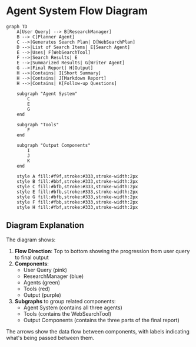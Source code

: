 # Agent System Flow Diagram

```mermaid
graph TD
    A[User Query] --> B[ResearchManager]
    B --> C[Planner Agent]
    C -->|Generates Search Plan| D[WebSearchPlan]
    D -->|List of Search Items| E[Search Agent]
    E -->|Uses| F[WebSearchTool]
    F -->|Search Results| E
    E -->|Summarized Results| G[Writer Agent]
    G -->|Final Report| H[Output]
    H -->|Contains| I[Short Summary]
    H -->|Contains| J[Markdown Report]
    H -->|Contains| K[Follow-up Questions]

    subgraph "Agent System"
        C
        E
        G
    end

    subgraph "Tools"
        F
    end

    subgraph "Output Components"
        I
        J
        K
    end

    style A fill:#f9f,stroke:#333,stroke-width:2px
    style B fill:#bbf,stroke:#333,stroke-width:2px
    style C fill:#bfb,stroke:#333,stroke-width:2px
    style E fill:#bfb,stroke:#333,stroke-width:2px
    style G fill:#bfb,stroke:#333,stroke-width:2px
    style F fill:#fbb,stroke:#333,stroke-width:2px
    style H fill:#fbf,stroke:#333,stroke-width:2px
```

## Diagram Explanation

The diagram shows:

1. **Flow Direction**: Top to bottom showing the progression from user query to final output
2. **Components**:
   - User Query (pink)
   - ResearchManager (blue)
   - Agents (green)
   - Tools (red)
   - Output (purple)
3. **Subgraphs** to group related components:
   - Agent System (contains all three agents)
   - Tools (contains the WebSearchTool)
   - Output Components (contains the three parts of the final report)

The arrows show the data flow between components, with labels indicating what's being passed between them. 